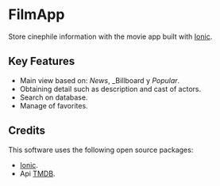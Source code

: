 # FilmApp

Store cinephile information with the movie app built with [Ionic](https://ionicframework.com/).

## Key Features
- Main view based on: _News_, _Billboard y _Popular_.
- Obtaining detail such as description and cast of actors.
- Search on database.
- Manage of favorites.

## Credits
This software uses the following open source packages:
- [Ionic](https://ionicframework.com/).
- Api [TMDB](https://www.themoviedb.org/documentation/api).
